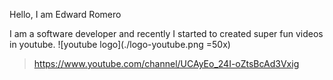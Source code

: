 Hello, I am Edward Romero

I am a software developer and recently I started to created super fun videos in youtube.
![youtube logo](./logo-youtube.png =50x)
>  https://www.youtube.com/channel/UCAyEo_24I-oZtsBcAd3Vxig 

